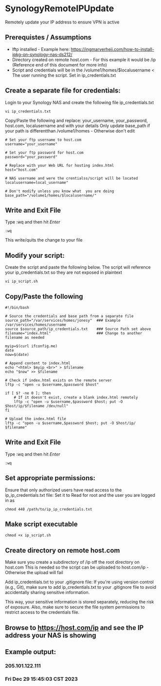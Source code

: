 # SynologyRemoteIPUpdate
Remotely update your IP address to ensure VPN is active

## Prerequistes / Assumptions 
- lftp installed - Example here: https://ingmarverheij.com/how-to-install-ipkg-on-synology-nas-ds212/
- Directory created on remote host.com - For this example it would be /ip (Reference end of this document for more info)
- Script and credentials will be in the /volume1/homes/$localusername < The user running the script. Set in ip_credentials.txt

## Create a separate file for credentials:
Login to your Synology NAS and create the following file ip_credentials.txt

```
vi ip_credentials.txt
```
Copy/Paste the following and replace: your_username, your_password, host.com, localusername and with your details
Only update base_path if your path is differentthan /volume1/homes - Otherwise don't edit

```
# Set your ftp username to host.com
username="your_username"

# Set your ftp password for host.com
password="your_password"

# Replace with your Web URL for hosting index.html
host="host.com"

# NAS username and were the crentialss/script will be located
localusername=local_username"

# Don't modify unless you know what  you are doing
base_path="/volume1/homes/$localusername/"
```

## Write and Exit File
Type :wq and then hit *Enter*

```
:wq
```

This write/quits the change to your file

## Modify your script:
Create the script and paste the following below. The script will reference your ip_credentials.txt so they are not exposed in plaintext

```
vi ip_script.sh
````

## Copy/Paste the following

```
#!/bin/bash

# Source the credentials and base path from a separate file
source_path="/var/services/homes/jonesy"  ### Example /var/services/homes/username
source $source_path/ip_credentials.txt    ### Source Path set above
filename="index.html"                     ### Change to another filename as needed

myip=$(curl ifconfig.me)
date
now=$(date)

# Append content to index.html
echo "<html> $myip <br>" > $filename
echo "$now" >> $filename

# Check if index.html exists on the remote server
lftp -c "open -u $username,$password $host"

if [ $? -ne 0 ]; then
    # If it doesn't exist, create a blank index.html remotely
    lftp -c "open -u $username,$password $host; put -O $host/ip/$filename /dev/null"
fi

# Upload the index.html file
lftp -c "open -u $username,$password $host; put -O $host/ip/ $filename"
```

## Write and Exit  File
Type :wq and then hit *Enter*

```
:wq
```

## Set appropriate permissions:
Ensure that only authorized users have read access to the ip_ip_credentials.txt file:
Set it to Read for root and the user you are logged in as

```
chmod 440 /path/to/ip_ip_credentials.txt
```

## Make script executable

```
chmod +x ip_script.sh
```

## Create directory on remote host.com
Make sure you create a subdirectory of /ip off the root directory on host.com 
This is needed so the script can be uploaded to host.com/ip - Otherwise the upload will fail

Add ip_credentials.txt to your .gitignore file:
If you're using version control (e.g., Git), make sure to add ip_credentials.txt to your .gitignore file to avoid accidentally sharing sensitive information.

This way, your sensitive information is stored separately, reducing the risk of exposure. Also, make sure to secure the file system permissions to restrict access to the credentials file.

## Browse to https://host.com/ip and see the IP address your NAS is showing

## Example output:
### 205.101.122.111
### Fri Dec 29 15:45:03 CST 2023

